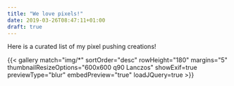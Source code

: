 ```yaml
---
title: "We love pixels!"
date: 2019-03-26T08:47:11+01:00
draft: true
---
```


Here is a curated list of my pixel pushing creations!

{{< gallery match="img/*" sortOrder="desc" rowHeight="180" margins="5" thumbnailResizeOptions="600x600 q90 Lanczos" showExif=true previewType="blur" embedPreview="true" loadJQuery=true >}}
